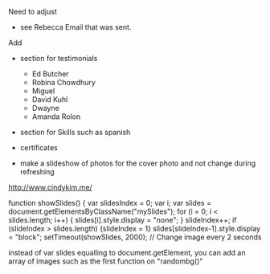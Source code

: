 Need to adjust
- see Rebecca Email that was sent.

Add
- section for testimonials
    - Ed Butcher
    - Robina Chowdhury
    - Miguel
    - David Kuhl
    - Dwayne
    - Amanda Rolon


- section for Skills such as spanish
- certificates
- make a slideshow of photos for the cover photo and not change during refreshing

http://www.cindykim.me/


function showSlides() {
    var slidesIndex = 0;
    var i;
    var slides = document.getElementsByClassName("mySlides");
    for (i = 0; i < slides.length; i++) {
        slides[i].style.display = "none";
    }
    slideIndex++;
    if (slideIndex > slides.length) {slideIndex = 1}
    slides[slideIndex-1].style.display = "block";
    setTimeout(showSlides, 2000); // Change image every 2 seconds



  instead of var slides equalling to document.getElement, you can add an array of images such as the first function on "randombg()"